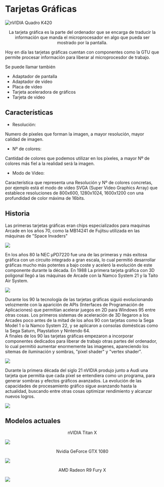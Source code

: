 # Tarjetas Gráficas

![](https://i.blogs.es/bb411b/image_01s-gr/1024_2000.jpg "nVIDIA Quadro K420")

<p style="text-align: center;"> La tarjeta gráfica es la parte del ordenador que se encarga de traducir la información que manda el microprocesador en algo que pueda ser mostrado por la pantalla.</p>

Hoy en día las tarjetas gráficas cuentan con componentes como la GTU que permite procesar información para liberar al microprocesdor de trabajo.

Se puede llamar también  
* Adaptador de pantalla  
* Adaptador de video
* Placa de video
* Tarjeta aceleradora de gráficos
* Tarjeta de video

## Características
- Resolución:  

Numero de píxeles que forman la imagen, a mayor resolución, mayor calidad de imagen.

- Nº de colores:

Cantidad de colores que podemos utilizar en los píxeles, a mayor  Nº de colores más fiel a la realidad será la imagen.

- Modo de Video:

Característica que representa una Resolución y Nº de colores concretas, por ejemplo está el modo de vídeo SVGA (Super Video Graphics Array) que establece resoluciones de 800x600, 1280x1024, 1600x1200 con una profundidad de color máxima de 16bits.

## Historia
Las primeras tarjetas gráficas eran chips especializados para maquinas Arcade en los años 70, como la MB14241 de Fujitsu utilizada en las máquinas de "Space Invaders"

![](https://images.clarin.com/2018/07/25/rJ2cnl8EQ_930x525__1.jpg)

En los años 80 la NEC µPD7220 fue una de las primeras y más exitosa gráfica con un circuito integrado a gran escala, lo cual permitió desarrollar gráficas mucho más potentes a bajo coste y aceleró la evolución de este componente durante la década. En 1988 La primera tarjeta gráfica con 3D poligonal llegó a las máquinas de Arcade con la Namco System 21 y la Taito Air System.

![](https://static.giantbomb.com/uploads/original/13/139866/2595091-untitled-6.jpg)

Durante los 90 la tecnología de las tarjetas gráficas siguió evolucionando velozmente con la aparición de APIs (Interfaces de Programación de Aplicaciones) que permitían acelerar juegos en 2D para Windows 95 entre otras cosas. Los primeros sistemas de aceleración de 3D llegaron a los Arcades poco antes de la mitad de los años 90 con tarjetas como la Sega Model 1 o la Namco System 22, y se aplicaron a consolas domésticas como la Sega Saturn, Playstation y Nintendo 64.<br>
A finales de los 90 las tarjetas gráficas empezaron a incorporar componentes dedicados para liberar de trabajo otras partes del ordenador, lo cual permitió aumentar enormemente las imagenes, apareciendo los sitemas de iluminación y sombras, "pixel shader" y "vertex shader".

![](https://archive.is/VxHEQ/c5ed9066c06bdf885e1594f786b534b7e5e186a8.jpg)

Durante la primera década del siglo 21 nVIDIA produjo junto a Audi una tarjeta que permitía que cada píxel se entendiera como un programa, para generar sombras y efectos gráficos avanzados. La evolución de las capacidades de procesamiento gráfico sigue avanzando hasta la actualidad, buscando entre otras cosas optimizar rendimiento y alcanzar nuevos logros.

![](https://cdn.techadvisor.co.uk/cmsdata/slideshow/3661067/horizon-zero-dawn-tallneck_thumb800.jpg)

## Modelos actuales

<p style="text-align: center;"> nVIDIA Titan X</p>

![](https://thumb.pccomponentes.com/w-530-530/articles/8/80587/gigabyte-geforce-gtx-titan-x-12gb-gddr5-1.jpg)


<p style="text-align: center;"> Nvidia GeForce GTX 1080</p>

![](https://images.nvidia.com/geforce-com/international/images/nvidia-geforce-gtx-1080-ti/GeForce_GTX_1080ti_3qtr_top_left-640px.png)

<p style="text-align: center;"> AMD Radeon R9 Fury X</p>

![](https://ksassets.timeincuk.net/wp/uploads/sites/54/2015/07/R9-FuryX-Cooler-FrontView-4c-10inch-1-920x517.jpg)